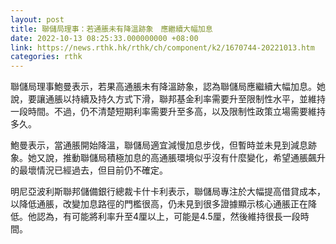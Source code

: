 ```yaml
---
layout: post
title: 聯儲局理事：若通脹未有降溫跡象　應繼續大幅加息
date: 2022-10-13 08:25:33.000000000 +08:00
link: https://news.rthk.hk/rthk/ch/component/k2/1670744-20221013.htm
categories: rthk
---
```


聯儲局理事鮑曼表示，若果高通脹未有降溫跡象，認為聯儲局應繼續大幅加息。她說，要讓通脹以持續及持久方式下滑，聯邦基金利率需要升至限制性水平，並維持一段時間。不過，仍不清楚短期利率需要升至多高，以及限制性政策立場需要維持多久。

鮑曼表示，當通脹開始降溫，聯儲局適宜減慢加息步伐，但暫時並未見到減息跡象。她又說，推動聯儲局積極加息的高通脹環境似乎沒有什麼變化，希望通脹飆升的最壞情況已經過去，但目前仍不確定。

明尼亞波利斯聯邦儲備銀行總裁卡什卡利表示，聯儲局專注於大幅提高借貸成本，以降低通脹，改變加息路徑的門檻很高，仍未見到很多證據顯示核心通脹正在降低。他認為，有可能將利率升至4厘以上，可能是4.5厘，然後維持很長一段時間。
